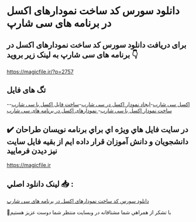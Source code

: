 # دانلود سورس کد ساخت نمودارهای اکسل در برنامه های سی شارپ

## برای دریافت دانلود سورس کد ساخت نمودارهای اکسل در برنامه های سی شارپ به لینک زیر بروید 👇

https://magicfile.ir/?p=2757

## تگ های فایل

-[اکسل سی شارپ](https://magicfile.ir/product/%d8%b3%d9%88%d8%b1%d8%b3-%da%a9%d8%af-%d8%b3%d8%a7%d8%ae%d8%aa-%d9%86%d9%85%d9%88%d8%af%d8%a7%d8%b1%d9%87%d8%a7%db%8c-%d8%a7%da%a9%d8%b3%d9%84-%d8%af%d8%b1-%d8%a8%d8%b1%d9%86%d8%a7%d9%85%d9%87-%d9%87%d8%a7%db%8c-%d8%b3%db%8c-%d8%b4%d8%a7%d8%b1%d9%be/)-[ایجاد نمودار اکسل در سی شارپ](https://magicfile.ir/product/%d8%b3%d9%88%d8%b1%d8%b3-%da%a9%d8%af-%d8%b3%d8%a7%d8%ae%d8%aa-%d9%86%d9%85%d9%88%d8%af%d8%a7%d8%b1%d9%87%d8%a7%db%8c-%d8%a7%da%a9%d8%b3%d9%84-%d8%af%d8%b1-%d8%a8%d8%b1%d9%86%d8%a7%d9%85%d9%87-%d9%87%d8%a7%db%8c-%d8%b3%db%8c-%d8%b4%d8%a7%d8%b1%d9%be/)-[ساخت فایل اکسل با سی شارپ](https://magicfile.ir/product/%d8%b3%d9%88%d8%b1%d8%b3-%da%a9%d8%af-%d8%b3%d8%a7%d8%ae%d8%aa-%d9%86%d9%85%d9%88%d8%af%d8%a7%d8%b1%d9%87%d8%a7%db%8c-%d8%a7%da%a9%d8%b3%d9%84-%d8%af%d8%b1-%d8%a8%d8%b1%d9%86%d8%a7%d9%85%d9%87-%d9%87%d8%a7%db%8c-%d8%b3%db%8c-%d8%b4%d8%a7%d8%b1%d9%be/)-[ساخت نمودار اکسل با سی شارپ](https://magicfile.ir/product/%d8%b3%d9%88%d8%b1%d8%b3-%da%a9%d8%af-%d8%b3%d8%a7%d8%ae%d8%aa-%d9%86%d9%85%d9%88%d8%af%d8%a7%d8%b1%d9%87%d8%a7%db%8c-%d8%a7%da%a9%d8%b3%d9%84-%d8%af%d8%b1-%d8%a8%d8%b1%d9%86%d8%a7%d9%85%d9%87-%d9%87%d8%a7%db%8c-%d8%b3%db%8c-%d8%b4%d8%a7%d8%b1%d9%be/)-[ نمودارهای اکسل در برنامه های سی شارپ](https://magicfile.ir/product/%d8%b3%d9%88%d8%b1%d8%b3-%da%a9%d8%af-%d8%b3%d8%a7%d8%ae%d8%aa-%d9%86%d9%85%d9%88%d8%af%d8%a7%d8%b1%d9%87%d8%a7%db%8c-%d8%a7%da%a9%d8%b3%d9%84-%d8%af%d8%b1-%d8%a8%d8%b1%d9%86%d8%a7%d9%85%d9%87-%d9%87%d8%a7%db%8c-%d8%b3%db%8c-%d8%b4%d8%a7%d8%b1%d9%be/)

## ✔️ در سايت فايل هاي ويژه اي براي برنامه نويسان طراحان دانشجويان و دانش آموزان قرار داده ايم از بقيه فايل سايت نيز ديدن فرماييد

https://magicfile.ir


## لينک دانلود اصلي 📥 :

[دانلود سورس کد ساخت نمودارهای اکسل در برنامه های سی شارپ](https://magicfile.ir/product/%d8%b3%d9%88%d8%b1%d8%b3-%da%a9%d8%af-%d8%b3%d8%a7%d8%ae%d8%aa-%d9%86%d9%85%d9%88%d8%af%d8%a7%d8%b1%d9%87%d8%a7%db%8c-%d8%a7%da%a9%d8%b3%d9%84-%d8%af%d8%b1-%d8%a8%d8%b1%d9%86%d8%a7%d9%85%d9%87-%d9%87%d8%a7%db%8c-%d8%b3%db%8c-%d8%b4%d8%a7%d8%b1%d9%be/) 


🙏با تشکر از همراهي شما مشتاقانه در وبسایت منتظر شما دوست عزیز هستیم

